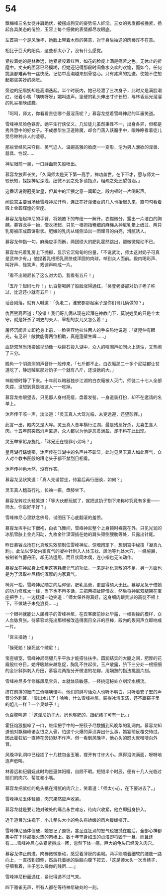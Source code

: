 # 54

飘梅峰三名女徒并肩跪伏，被摆成狗交的姿势任人奸淫。三女的秀发都被挽紧，扬起各具美态的俏脸，玉容上每个细微的表情都尽收眼底。

左首第一个是风晚华，她脸上带着木然的笑意，对于身后抽送的肉棒浑不在意。

相比于巨犬的阳具，这些都太小了，没有什么感觉。

紧挨着她的是林香远，她紧紧咬着红唇，如花的脸庞上满是痛苦之色。无休止的折磨中，丈夫的面容已经模糊，但她还记得那段时间鱼水交欢的欢愉，而如今，任何挑逗都难再有一丝快感，记忆中高潮越来刻骨铭心。只有疼痛的抽送，使她不住想起那些美妙的感觉。

旁边的纪眉妩却是高潮迭起。半个时辰内，她已经泄了三次身子，此时又是满脸潮红，张着小嘴「咦咦呀呀」媚叫连声。坚硬的乳头伸出寸许长短，与林香远光溜溜的乳尖相映成趣。

「呵呵，师太，你看看贵徒哪个最淫荡呢？」慕容龙捻着雪峰神尼的耳垂笑道。

雪峰神尼脸色铁青。她平生行侠仗义，几位徒儿虽然秉性不一，出身各异，但都是秀外慧中的好女子。不成想毕生卫道除魔，却合门落入妖魔手中，眼睁睁看着徒儿受尽种种非人的凌辱。

那些曾经风采夺目、英气迫人、温婉高雅的脸庞一一变形，沦为男人泄欲的淫兽、器具、性奴……

神尼眼前一黑，一口鲜血箭矢般喷出。

慕容龙放声长笑，「久闻师太是天下第一高手，神功盖世。在下不才，愿与师太一较长短，探探神尼深浅，细微不到之处多请指点，粗疏之处还望包涵。」

这番话说得冠冕堂皇，但其中的淫猥之意一闻即之，殿内顿时一片喝彩声。

闻说宫主要当场给雪峰神尼开苞，连正在奸淫诸女的几人也抬起头来，直勾勾看着殿上金碧辉煌的宝座。

慕容龙抬起神尼的手臂，将她腋下的布纽一一解开。衣襟微分，露出一片洁白的胸脯。慕容龙手一抬，僧衣扬起，只见一根拇指粗细的麻绳从神尼乳晕上缠过，两只乳房被压成圆饼形状。肥嫩的乳肉从绳侧溢出一团耀目的白亮，滑腻诱人。

慕容龙伸指一勾，麻绳应手而断，两团硕大的肥乳霍然跳出，颤微微晃动不已。

慕容龙托着乳房上下抛掷，显示它沉甸甸的份量，「不说武功，师太这对奶子可真是武林少有。」他捏着乳根把乳房挤成浑圆的肉球，举到众人面前。殿内喝彩声、叫好声、怪笑声、戏谑声响成一片。

「看不出贼尼长了这么对大奶，我看有五斤！」

「五斤？起码七斤！」仇百鳌喝醉了般脸涨得通红，「吴登老婆那对奶子老子称过，比这还小就有五斤！」

话音刚落，就有人喊道：「仇老二，淮安郡那起案子是你们哥儿俩做的？」

仇百熊高声道：「没错！我们哥儿俩从现在起拜在神教门下，莫说姓吴的只是个太守，就是奸杀了刺史的夫人、宰相的女儿又怎么着！」

屠怀沉闻言立即抢身上前，一脸笑容地拉住两人的手亲热地说道：「贤昆仲有眼光，有见识！敝教能得两位相助，真是篷壁生辉……」

血斩双煞当场投诚举动像一块巨石投入湖中，众人的喧闹声如同火上浇油，又热闹了三分。

殿角一个阴测测的声音针一般传来，「七斤都不止。白衣庵那二十多个尼姑都让贫道吃了，静远贼尼那对奶子一个就有八斤，还没她的大。」

神殿顿时静了下来。十年前以暗器独步江湖的白衣庵被人灭门，师徒二十七人全部失踪，没想到竟是被这人一一吃掉。

慕容龙抬眼望去，只见那人身材高瘦，盘着发髻，一身道装打扮，却不在邀请的名单上。

沐声传干咳一声，淡淡道：「灵玉真人大驾光临，未克远迎，还望恕罪。」

此言一出，殿内又是大哗。灵玉真人昔年横行江湖，最是残忍好杀，尤喜生食人肉。十五年前突然消声匿迹，众人都以为他是恶贯满盈，却不料在此出现。

灵玉举掌躬身施礼，「沐兄还在怪罪小弟吗？」

星月湖行踪诡密，沐声传在江湖中的名声并不彰显，此时见灵玉真人如此客气，众人对个教书匠般的糟老头子都不禁刮目相看。

沐声传神色木然，没有作答。

慕容龙见状笑道：「真人先请暂坐，待宴后再行细谈，如何？」

灵玉真人稽首行礼，长袖一振，盘膝坐下。

慕容龙转过头轻笑道：「等大伙都玩腻了，就把这奶子割下来称称究竟有多重——师太，你说好不好？」

雪峰神尼心里默念佛号，试图压下心底翻滚的羞愤。

慕容龙挥手扯下僧袍，白衣飞舞间，雪峰神尼整个上身顿时裸露在外。只见光润的冰肌雪肤上金光闪动，九枚金针深深插在她的肩头颈侧腰肋等处，只露出针尾。

昨日慕容龙抢在化真散失效前制住雪峰神尼，惊魂甫定下，想到宫中秘技「凝真九刺」。此法以专破内家真气的凝神针刺入人体玉枕、凤池等九处大穴，一经施展，被制者气蓄丹田，却无法运用，而且状同木偶，连小指也无法动作。

慕容龙在神尼身上使用这等耗费元气的功法，一来是补化真散的不足，另一方面也是为了汲取神尼精纯浑厚的内家真气。

椅背一松，雪峰神尼随之向后仰倒，肥乳高耸，更显得硕大无比。慕容龙急于借她的功力修炼太一经，当下也不再多话，三把两把扯碎僧衣，然后将神尼双腿架在宝座把手上。一边抚摸一边笑道：「师太保养得真好，这身细肉跟贵派的高徒不相上下，不做婊子未免浪费……」

一个眼神就能让人尿裤子的雪峰神尼，在宾客面前妙处毕露，一幅挨操的模样，众人血脉贲张。待慕容龙亮出那根被改造得面目全非的巨棒，殿内的轰闹声立即响成一片。

「宫主操她！」

「操死她！操死这个贼尼！」

宝座极宽，雪峰神尼两腿几乎平放才能搭住扶手。圆润结实的大腿之间，肥厚的花瓣殷红夺目。她呼吸越来越急促，胸乳不住起伏，玉户敞露，脐下三分处一根细细的金针斜斜刺入丹田，慕容龙两指分开微湿的花瓣，用娴熟的指法挑逗片刻。

雪峰神尼多年修炼凤凰宝典，本就体质敏感，一经挑逗秘处立刻淫水横流。

挤在前排的雁门三奇噢噢怪叫，他们的鲜卑话众人也听不明白，只听着安子宏的声音分外刺耳，「浪出水儿了！哈哈，什么雪峰神尼，装得冰清玉洁，还不跟窑子里的姐儿一样？一个臭婊子！」

仇百鳌叫道：「这淫尼奶子大，屄也够肥的，跟纪婊子可有一比。」

霍狂焰狠狠啐了一口，继续把手中的一把筷子尽数插到风晚华的乳洞内。慕容龙知道他对飘梅峰诸女恨之入骨，怕这个火爆的莽汉弄出什么事，婚宴前反覆交待过。因此霍狂焰一直待在旁边默不作声。但一看到风晚华，他心头的怒火就噌噌向外冒。

风晚华乳洞中已经插了十几枝包金玉箸，撑开有寸许大小。痛得泪流满面，呀呀地连声低叫。

林香远和纪眉妩此时均是遍体阳精，自顾不暇。短短半个时辰，便有十几人光临过她们的肉穴、菊肛和小嘴。

慕容龙把紫红的龟头抵在滑腻的肉穴上，笑着道：「师太小心，在下要进去了。」

雪峰神尼玉体轻颤，肉穴果然应声收紧。

慕容龙就是要让她对破处的痛苦永世难忘，待肉穴收紧，他立即挺身挤入。

近千道目光注视下，小儿拳头大小的龟头将娇嫩的肉片缓缓挤开。

雪峰神尼通体僵硬，她忘记了羞愤，甚至连狂涌的怒气也被抛在脑后，全部心神都集中在下体那根火热的肉棒上。数十年守身如玉的贞洁即将毁于一旦，而且还有……雪峰神尼心头紧紧揪成一团，忽然下体一痛，巨大的龟头已经没入肉穴。

慕容龙停止前进，肉棒微微挺动，感受着薄膜的柔韧。两手则顺着细软的腰肢一路向上，一直按到颈侧，然后托着她的后脑向腹下按去，「这是师太头一次当婊子，仔细看着，主子怎么操你的贱屄……」

雪峰神尼粉面通红，紧张得透不过气来。

四下雅雀无声，所有人都在等待神尼破处的一刻。

